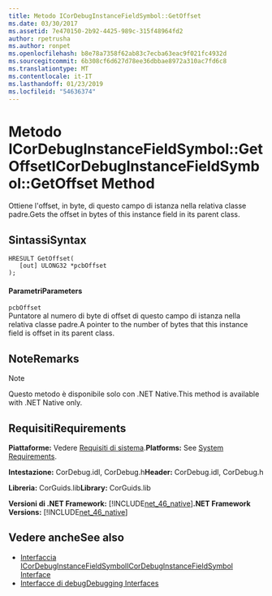 ```yaml
---
title: Metodo ICorDebugInstanceFieldSymbol::GetOffset
ms.date: 03/30/2017
ms.assetid: 7e470150-2b92-4425-989c-315f48964fd2
author: rpetrusha
ms.author: ronpet
ms.openlocfilehash: b8e78a7358f62ab83c7ecba63eac9f021fc4932d
ms.sourcegitcommit: 6b308cf6d627d78ee36dbbae8972a310ac7fd6c8
ms.translationtype: MT
ms.contentlocale: it-IT
ms.lasthandoff: 01/23/2019
ms.locfileid: "54636374"
---
```

# <a name="icordebuginstancefieldsymbolgetoffset-method"></a><span data-ttu-id="17e3f-102">Metodo ICorDebugInstanceFieldSymbol::GetOffset</span><span class="sxs-lookup"><span data-stu-id="17e3f-102">ICorDebugInstanceFieldSymbol::GetOffset Method</span></span>
<span data-ttu-id="17e3f-103">Ottiene l'offset, in byte, di questo campo di istanza nella relativa classe padre.</span><span class="sxs-lookup"><span data-stu-id="17e3f-103">Gets the offset in bytes of this instance field in its parent class.</span></span>  
  
## <a name="syntax"></a><span data-ttu-id="17e3f-104">Sintassi</span><span class="sxs-lookup"><span data-stu-id="17e3f-104">Syntax</span></span>  
  
```  
HRESULT GetOffset(  
   [out] ULONG32 *pcbOffset  
);  
```  
  
#### <a name="parameters"></a><span data-ttu-id="17e3f-105">Parametri</span><span class="sxs-lookup"><span data-stu-id="17e3f-105">Parameters</span></span>  
 `pcbOffset`  
 <span data-ttu-id="17e3f-106">Puntatore al numero di byte di offset di questo campo di istanza nella relativa classe padre.</span><span class="sxs-lookup"><span data-stu-id="17e3f-106">A pointer to the number of bytes that this instance field is offset in its parent class.</span></span>  
  
## <a name="remarks"></a><span data-ttu-id="17e3f-107">Note</span><span class="sxs-lookup"><span data-stu-id="17e3f-107">Remarks</span></span>  
  
> [!NOTE]
>  <span data-ttu-id="17e3f-108">Questo metodo è disponibile solo con .NET Native.</span><span class="sxs-lookup"><span data-stu-id="17e3f-108">This method is available with .NET Native only.</span></span>  
  
## <a name="requirements"></a><span data-ttu-id="17e3f-109">Requisiti</span><span class="sxs-lookup"><span data-stu-id="17e3f-109">Requirements</span></span>  
 <span data-ttu-id="17e3f-110">**Piattaforme:** Vedere [Requisiti di sistema](../../../../docs/framework/get-started/system-requirements.md).</span><span class="sxs-lookup"><span data-stu-id="17e3f-110">**Platforms:** See [System Requirements](../../../../docs/framework/get-started/system-requirements.md).</span></span>  
  
 <span data-ttu-id="17e3f-111">**Intestazione:** CorDebug.idl, CorDebug.h</span><span class="sxs-lookup"><span data-stu-id="17e3f-111">**Header:** CorDebug.idl, CorDebug.h</span></span>  
  
 <span data-ttu-id="17e3f-112">**Libreria:** CorGuids.lib</span><span class="sxs-lookup"><span data-stu-id="17e3f-112">**Library:** CorGuids.lib</span></span>  
  
 <span data-ttu-id="17e3f-113">**Versioni di .NET Framework:** [!INCLUDE[net_46_native](../../../../includes/net-46-native-md.md)]</span><span class="sxs-lookup"><span data-stu-id="17e3f-113">**.NET Framework Versions:** [!INCLUDE[net_46_native](../../../../includes/net-46-native-md.md)]</span></span>  
  
## <a name="see-also"></a><span data-ttu-id="17e3f-114">Vedere anche</span><span class="sxs-lookup"><span data-stu-id="17e3f-114">See also</span></span>
- [<span data-ttu-id="17e3f-115">Interfaccia ICorDebugInstanceFieldSymbol</span><span class="sxs-lookup"><span data-stu-id="17e3f-115">ICorDebugInstanceFieldSymbol Interface</span></span>](../../../../docs/framework/unmanaged-api/debugging/icordebuginstancefieldsymbol-interface.md)
- [<span data-ttu-id="17e3f-116">Interfacce di debug</span><span class="sxs-lookup"><span data-stu-id="17e3f-116">Debugging Interfaces</span></span>](../../../../docs/framework/unmanaged-api/debugging/debugging-interfaces.md)
